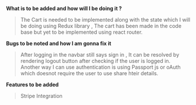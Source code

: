**What is  to be added and how will I be doing it ?**
> The Cart is needed to be implemented along with the state which I will be doing using Redux library , The cart has been made in the code base but yet to be implemented using react router.
>
**Bugs to be noted and  how I am gonna fix it**
> After logging in the navbar still says sign in , It can be resolved by rendering logout button after checking if the user is logged in.
> Another way I can use authentication is using Passport js or oAuth which doesnot require the user to use share hteir details.

**Features to be added**
> Stripe Integration
